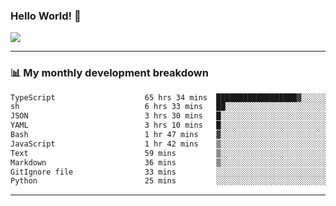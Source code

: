 ### Hello World! 👋

<a>
  <img align="center" src="https://github-readme-stats.vercel.app/api?username=megatunger&count_private=true&include_all_commits=true&bg_color=30,56CCF2,2F80ED&title_color=fff&text_color=fff" />
</a>

------
### 📊 My monthly development breakdown

<!--START_SECTION:waka-->

```txt
TypeScript                    65 hrs 34 mins  ██████████████████▓░░░░░░   74.84 %
sh                            6 hrs 33 mins   ██░░░░░░░░░░░░░░░░░░░░░░░   07.48 %
JSON                          3 hrs 30 mins   █░░░░░░░░░░░░░░░░░░░░░░░░   04.00 %
YAML                          3 hrs 10 mins   █░░░░░░░░░░░░░░░░░░░░░░░░   03.63 %
Bash                          1 hr 47 mins    ▓░░░░░░░░░░░░░░░░░░░░░░░░   02.05 %
JavaScript                    1 hr 42 mins    ▒░░░░░░░░░░░░░░░░░░░░░░░░   01.96 %
Text                          59 mins         ▒░░░░░░░░░░░░░░░░░░░░░░░░   01.14 %
Markdown                      36 mins         ▒░░░░░░░░░░░░░░░░░░░░░░░░   00.69 %
GitIgnore file                33 mins         ░░░░░░░░░░░░░░░░░░░░░░░░░   00.63 %
Python                        25 mins         ░░░░░░░░░░░░░░░░░░░░░░░░░   00.49 %
```

<!--END_SECTION:waka-->

------
